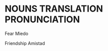 
# NOUNS                 TRANSLATION                 PRONUNCIATION

Fear                    Miedo

Friendship              Amistad